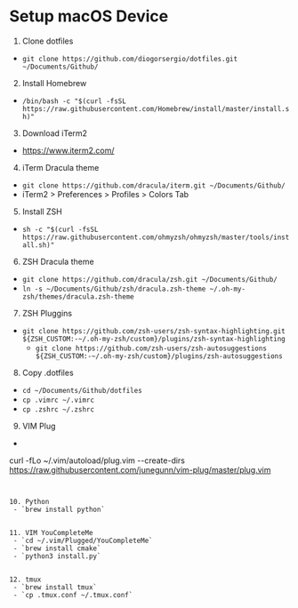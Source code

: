 # Setup macOS Device

1. Clone dotfiles
 - `git clone https://github.com/diogorsergio/dotfiles.git ~/Documents/Github/`


2. Install Homebrew
 - `/bin/bash -c "$(curl -fsSL https://raw.githubusercontent.com/Homebrew/install/master/install.sh)"`


3. Download iTerm2
 - https://www.iterm2.com/


4. iTerm Dracula theme
 - `git clone https://github.com/dracula/iterm.git ~/Documents/Github/`
 -  iTerm2 > Preferences > Profiles > Colors Tab


5. Install ZSH
 -  `sh -c "$(curl -fsSL https://raw.githubusercontent.com/ohmyzsh/ohmyzsh/master/tools/install.sh)"`


6. ZSH Dracula theme
 - `git clone https://github.com/dracula/zsh.git ~/Documents/Github/`
 - `ln -s ~/Documents/Github/zsh/dracula.zsh-theme ~/.oh-my-zsh/themes/dracula.zsh-theme`


7. ZSH Pluggins
  - `git clone https://github.com/zsh-users/zsh-syntax-highlighting.git ${ZSH_CUSTOM:-~/.oh-my-zsh/custom}/plugins/zsh-syntax-highlighting`
	- `git clone https://github.com/zsh-users/zsh-autosuggestions ${ZSH_CUSTOM:-~/.oh-my-zsh/custom}/plugins/zsh-autosuggestions
	`


8. Copy .dotfiles
 - `cd ~/Documents/Github/dotfiles`
 - `cp .vimrc ~/.vimrc`
 - `cp .zshrc ~/.zshrc`


9. VIM Plug
  - ```sh
curl -fLo ~/.vim/autoload/plug.vim --create-dirs \
    https://raw.githubusercontent.com/junegunn/vim-plug/master/plug.vim
```


10. Python
 - `brew install python`


11. VIM YouCompleteMe
 - `cd ~/.vim/Plugged/YouCompleteMe`
 - `brew install cmake`
 - `python3 install.py`


12. tmux
 - `brew install tmux`
 - `cp .tmux.conf ~/.tmux.conf`
